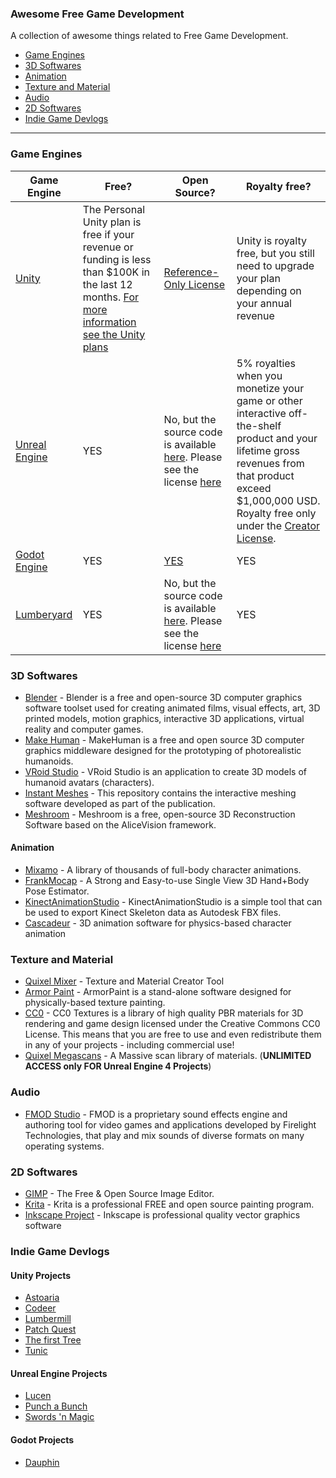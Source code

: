 ### **Awesome Free Game Development**

A collection of awesome things related to Free Game Development.

- [Game Engines](#game-engines)
- [3D Softwares](#3d-softwares)
- [Animation](#animation)
- [Texture and Material](#texture-and-material)
- [Audio](#audio)
- [2D Softwares](#2d-softwares)
- [Indie Game Devlogs](#indie-game-devlogs)

---

### Game Engines

| Game Engine                                      | Free?                                                                                                                                                                                  | Open Source?                                                                                                                                                                     | Royalty free?                                                                                                                                                                                                                                             |
|--------------------------------------------------|----------------------------------------------------------------------------------------------------------------------------------------------------------------------------------------|----------------------------------------------------------------------------------------------------------------------------------------------------------------------------------|-----------------------------------------------------------------------------------------------------------------------------------------------------------------------------------------------------------------------------------------------------------|
| [Unity](https://unity.com/)                      | The Personal Unity plan is free if your revenue or funding is less than $100K in the last 12 months. [For more information see the Unity plans](https://store.unity.com/compare-plans) | [Reference-Only License](https://github.com/Unity-Technologies/UnityCsReference)                                                                                                 | Unity is royalty free, but you still need to upgrade your plan depending on your annual revenue                                                                                                                                                           |
| [Unreal Engine](https://www.unrealengine.com)    | YES                                                                                                                                                                                    | No, but the source code is available [here](https://www.unrealengine.com/en-US/ue4-on-github). Please see the license [here](https://www.unrealengine.com/en-US/eula/publishing) | 5% royalties when you monetize your game or other interactive off-the-shelf product and your lifetime gross revenues from that product exceed $1,000,000 USD. Royalty free only under the [Creator License](https://www.unrealengine.com/en-US/download). |
| [Godot Engine](https://godotengine.org/)         | YES                                                                                                                                                                                    | [YES](https://github.com/godotengine/godot)                                                                                                                                      | YES                                                                                                                                                                                                                                                       |
| [Lumberyard](https://aws.amazon.com/lumberyard/) | YES                                                                                                                                                                                    | No, but the source code is available [here](https://github.com/aws/lumberyard). Please see the license [here](https://github.com/aws/lumberyard/blob/master/LICENSE.txt)         | YES                                                                                                                                                                                                                                                       |
### 3D Softwares

- [Blender](https://www.blender.org/) - Blender is a free and open-source 3D computer graphics software toolset used for creating animated films, visual effects, art, 3D printed models, motion graphics, interactive 3D applications, virtual reality and computer games.
- [Make Human](http://www.makehumancommunity.org/) - MakeHuman is a free and open source 3D computer graphics middleware designed for the prototyping of photorealistic humanoids.
- [VRoid Studio](https://vroid.com/en/studio/) - VRoid Studio is an application to create 3D models of humanoid avatars (characters).
- [Instant Meshes](https://github.com/wjakob/instant-meshes) - This repository contains the interactive meshing software developed as part of the publication.
- [Meshroom](https://alicevision.org/#meshroom) - Meshroom is a free, open-source 3D Reconstruction Software based on the AliceVision framework.

#### Animation

- [Mixamo](https://www.mixamo.com/#/) - A library of thousands of full-body character animations.
- [FrankMocap](https://github.com/facebookresearch/frankmocap) - A Strong and Easy-to-use Single View 3D Hand+Body Pose Estimator.
- [KinectAnimationStudio](https://marcojrfurtado.github.io/KinectAnimationStudio/) - KinectAnimationStudio is a simple tool that can be used to export Kinect Skeleton data as Autodesk FBX files.
- [Cascadeur](https://cascadeur.com/) - 3D animation software for physics-based character animation


### Texture and Material

- [Quixel Mixer](https://quixel.com/mixer) - Texture and Material Creator Tool
- [Armor Paint](https://armorpaint.org/) - ArmorPaint is a stand-alone software designed for physically-based texture painting.
- [CC0](https://cc0textures.com/) - CC0 Textures is a library of high quality PBR materials for 3D rendering and game design licensed under the Creative Commons CC0 License. This means that you are free to use and even redistribute them in any of your projects - including commercial use!
- [Quixel Megascans](https://quixel.com/megascans/) - A Massive scan library of materials. (**UNLIMITED ACCESS only FOR Unreal Engine 4 Projects**)


### Audio

- [FMOD Studio](https://www.fmod.com/) - FMOD is a proprietary sound effects engine and authoring tool for video games and applications developed by Firelight Technologies, that play and mix sounds of diverse formats on many operating systems.


### 2D Softwares

- [GIMP](https://www.gimp.org/) - The Free & Open Source Image Editor.
- [Krita](https://krita.org/en/) - Krita is a professional FREE and open source painting program.
- [Inkscape Project](https://inkscape.org/) - Inkscape is professional quality vector graphics software

### Indie Game Devlogs

#### Unity Projects
- [Astoaria](https://www.youtube.com/channel/UCdb9bWTIVqHDIcs0oGw__fw)
- [Codeer](https://www.youtube.com/channel/UCtUeziXLa_x3vvdzUinqE8w)
- [Lumbermill](https://www.youtube.com/channel/UCYU6BO_VdYnzeQEOS_kSBWA)
- [Patch Quest](https://www.youtube.com/channel/UCxdyC7_ZoTzeJqIZHsmAy9Q)
- [The first Tree](https://www.youtube.com/watch?v=Y3Rs1z7it5M)
- [Tunic](https://www.youtube.com/user/dice001)

#### Unreal Engine Projects
- [Lucen](https://www.youtube.com/channel/UCMCjGkbqKVkjJN2sVWocz0w)
- [Punch a Bunch](https://www.youtube.com/c/Pontypants/featured)
- [Swords 'n Magic](https://www.youtube.com/channel/UCqRbKsCslbkBawq_I1OrFbA)

#### Godot Projects
- [Dauphin](https://www.youtube.com/c/DevDuck/videos)

